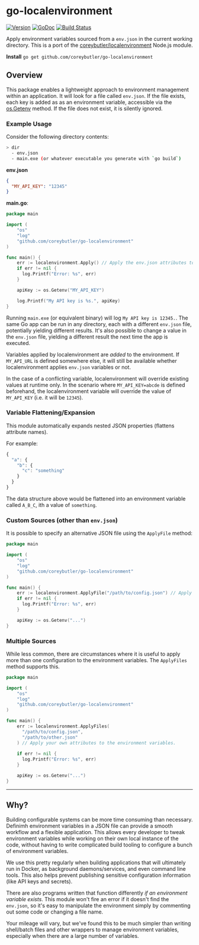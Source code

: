 # go-localenvironment

[![Version](https://img.shields.io/github/tag/coreybutler/go-localenvironment.svg)](https://github.com/coreybutler/go-localenvironment)
[![GoDoc](https://godoc.org/github.com/coreybutler/go-localenvironment?status.svg)](https://godoc.org/github.com/coreybutler/go-localenvironment)
[![Build Status](https://travis-ci.org/coreybutler/go-localenvironment.svg?branch=master)](https://travis-ci.org/coreybutler/go-localenvironment)

Apply environment variables sourced from a `env.json` in the current working directory. This is a port of the [coreybutler/localenvironment](https://github.com/coreybutler/localenvironment) Node.js module.

**Install** `go get github.com/coreybutler/go-localenvironment`

## Overview

This package enables a lightweight approach to environment management within an application. It will look for a file called `env.json`. If the file exists, each key is added as as an environment variable, accessible via the [os.Getenv](https://golang.org/pkg/os/#Getenv) method. If the file does not exist, it is silently ignored.

### Example Usage

Consider the following directory contents:

```sh
> dir
  - env.json
  - main.exe (or whatever executable you generate with `go build`)
```

**env.json**

```json
{
  "MY_API_KEY": "12345"
}
```

**main.go**:

```go
package main

import (
    "os"
    "log"
    "github.com/coreybutler/go-localenvironment"
)

func main() {
    err := localenvironment.Apply() // Apply the env.json attributes to the environment variables.
    if err != nil {
      log.Printf("Error: %s", err)
    }

    apiKey := os.Getenv("MY_API_KEY")

    log.Printf("My API key is %s.", apiKey)
}
```

Running `main.exe` (or equivalent binary) will log `My API key is 12345.`. The same Go app can be run in any directory, each with a different `env.json` file, potentially yielding different results. It's also possible to change a value in the `env.json` file, yielding a different result the next time the app is executed.

Variables applied by localenvironment are _added_ to the environment. If `MY_API_URL` is defined somewhere else, it will still be available whether localenvironment applies `env.json` variables or not.

In the case of a conflicting variable, localenvironment will override existing values at runtime only. In the scenario where `MY_API_KEY=abcde` is defined beforehand, the localenvironment variable will override the value of `MY_API_KEY` (i.e. it will be `12345`).

### Variable Flattening/Expansion

This module automatically expands nested JSON properties (flattens attribute names).

For example:

```javascript
{
  "a": {
    "b": {
      "c": "something"
    }
  }
}
```

The data structure above would be flattened into an environment variable called `A_B_C`, ith a value of `something`.

### Custom Sources (other than `env.json`)

It is possible to specify an alternative JSON file using the `ApplyFile` method:

```go
package main

import (
    "os"
    "log"
    "github.com/coreybutler/go-localenvironment"
)

func main() {
    err := localenvironment.ApplyFile("/path/to/config.json") // Apply your own attributes to the environment variables.
    if err != nil {
      log.Printf("Error: %s", err)
    }

    apiKey := os.Getenv("...")
}
```

### Multiple Sources

While less common, there are circumstances where it is useful to apply more than one configuration to the environment variables. The `ApplyFiles` method supports this.


```go
package main

import (
    "os"
    "log"
    "github.com/coreybutler/go-localenvironment"
)

func main() {
    err := localenvironment.ApplyFiles(
      "/path/to/config.json",
      "/path/to/other.json"
    ) // Apply your own attributes to the environment variables.
    
    if err != nil {
      log.Printf("Error: %s", err)
    }

    apiKey := os.Getenv("...")
}
```

---

## Why?

Building configurable systems can be more time consuming than necessary. Definimh environment variables in a JSON file can provide a smooth workflow and a flexible application. This allows every developer
to tweak environment variables while working on their own local instance of the code, without having to write complicated build tooling to configure a bunch of environment variables.

We use this pretty regularly when building applications that will ultimately run in Docker, as background daemons/services, and even command line tools. This also helps prevent publishing sensitive configuration information (like API keys and secrets).

There are also programs written that function differently _if an environment variable exists_. This module won't fire an error if it doesn't find the `env.json`, so it's easy to manipulate the environment simply by commenting out some code or changing a file name.

Your mileage will vary, but we've found this to be much simpler than writing shell/batch files and other wrappers to manage environment variables, especially when there are a large number of variables.
